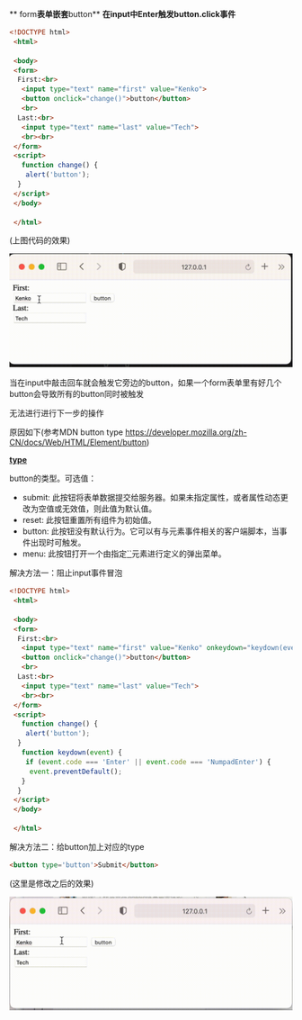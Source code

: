 ** form****表单嵌套****button** **在****input****中****Enter****触发****button.click****事件**

``` html
<!DOCTYPE html>
 <html>
 ​
 <body>
 <form>
  First:<br>
   <input type="text" name="first" value="Kenko">
   <button onclick="change()">button</button>
   <br>
  Last:<br>
   <input type="text" name="last" value="Tech">
   <br><br>
 </form>
 <script>
   function change() {
    alert('button');
  }
 </script>
 </body>
 ​
 </html>
```


(上图代码的效果)

![Graphical user interface, text, application, chat or text message  Description automatically generated](./clip_image001.gif)

当在input中敲击回车就会触发它旁边的button，如果一个form表单里有好几个button会导致所有的button同时被触发

无法进行进行下一步的操作

原因如下(参考MDN button type https://developer.mozilla.org/zh-CN/docs/Web/HTML/Element/button)

[**type**](https://developer.mozilla.org/zh-CN/docs/Web/HTML/Element/button#attr-type)

button的类型。可选值：

- submit: 此按钮将表单数据提交给服务器。如果未指定属性，或者属性动态更改为空值或无效值，则此值为默认值。
- reset: 此按钮重置所有组件为初始值。
- button: 此按钮没有默认行为。它可以有与元素事件相关的客户端脚本，当事件出现时可触发。
- menu: 此按钮打开一个由指定[``](https://developer.mozilla.org/zh-CN/docs/Web/HTML/Element/menu)元素进行定义的弹出菜单。

解决方法一：阻止input事件冒泡

``` html
<!DOCTYPE html>
 <html>
 ​
 <body>
 <form>
  First:<br>
   <input type="text" name="first" value="Kenko" onkeydown="keydown(event)">
   <button onclick="change()">button</button>
   <br>
  Last:<br>
   <input type="text" name="last" value="Tech">
   <br><br>
 </form>
 <script>
   function change() {
    alert('button');
  }
   function keydown(event) {
    if (event.code === 'Enter' || event.code === 'NumpadEnter') {
     event.preventDefault();
   }
  }
 </script>
 </body>
 ​
 </html>
```

解决方法二：给button加上对应的type

``` html
<button type='button'>Submit</button>
```

(这里是修改之后的效果)

![Graphical user interface, text, application, chat or text message  Description automatically generated](./clip_image002.gif)

 
